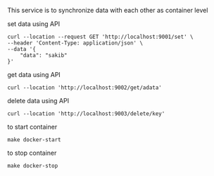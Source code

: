 This service is to synchronize data with each other as container level

set data using API 
```
curl --location --request GET 'http://localhost:9001/set' \
--header 'Content-Type: application/json' \
--data '{
    "data": "sakib"
}'
```

get data using API
```
curl --location 'http://localhost:9002/get/adata'
```

delete data using API
```
curl --location 'http://localhost:9003/delete/key'
```


to start container 
```
make docker-start
```

to stop container 
```
make docker-stop
```
